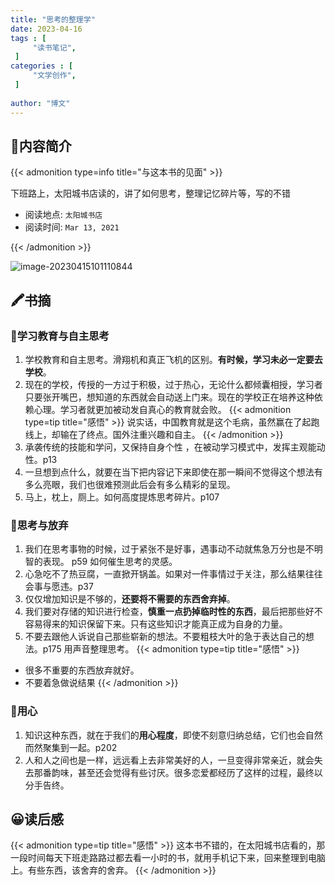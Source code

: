 ```yaml
---
title: "思考的整理学"
date: 2023-04-16
tags : [                                    
     "读书笔记",
 ]
categories : [                              
     "文学创作",
 ]
 
author: "博文" 
---
```


## 📜**内容简介**

{{< admonition type=info title="与这本书的见面"  >}}

下班路上，太阳城书店读的，讲了如何思考，整理记忆碎片等，写的不错

- 阅读地点: `太阳城书店`
- 阅读时间: `Mar 13, 2021`

{{< /admonition >}}

![image-20230415101110844](/读书笔记/20230416103911.png)

## 🖍️书摘

### 📄学习教育与自主思考

1.  学校教育和自主思考。滑翔机和真正飞机的区别。**有时候，学习未必一定要去学校**。
2.  现在的学校，传授的一方过于积极，过于热心，无论什么都倾囊相授，学习者只要张开嘴巴，想知道的东西就会自动送上门来。现在的学校正在培养这种依赖心理。学习者就更加被动发自真心的教育就会败。
   {{< admonition type=tip title="感悟"  >}}
  说实话，中国教育就是这个毛病，虽然赢在了起跑线上，却输在了终点。国外注重兴趣和自主。
   {{< /admonition >}}
3.  承袭传统的技能和学问，又保持自身个性 ，在被动学习模式中，发挥主观能动性。p13
4.  一旦想到点什么，就要在当下把内容记下来即使在那一瞬间不觉得这个想法有多么亮眼，我们也很难预测此后会有多么精彩的呈现。
5.  马上，枕上，厕上。如何高度提炼思考碎片。p107


### 📄思考与放弃

1.  我们在思考事物的时候，过于紧张不是好事，遇事动不动就焦急万分也是不明智的表现。 p59 如何催生思考的灵感。
2.  心急吃不了热豆腐，一直掀开锅盖。如果对一件事情过于关注，那么结果往往会事与愿违。p37
3.  仅仅增加知识是不够的，**还要将不需要的东西舍弃掉**。
4.  我们要对存储的知识进行检查，**慎重一点扔掉临时性的东西**，最后把那些好不容易得来的知识保留下来。只有这些知识才能真正成为自身的力量。
5.  不要去跟他人诉说自己那些崭新的想法。不要粗枝大叶的急于表达自己的想法。p175 用声音整理思考。
   {{< admonition type=tip title="感悟"  >}}
-  很多不重要的东西放弃就好。
- 不要着急做说结果
   {{< /admonition >}}

 ### 📄用心
1.  知识这种东西，就在于我们的**用心程度**，即使不刻意归纳总结，它们也会自然而然聚集到一起。p202
2.  人和人之间也是一样，远远看上去非常美好的人，一旦变得非常亲近，就会失去那番韵味，甚至还会觉得有些讨厌。很多恋爱都经历了这样的过程，最终以分手告终。

## 😀读后感

{{< admonition type=tip title="感悟"  >}}
这本书不错的，在太阳城书店看的，那一段时间每天下班走路路过都去看一小时的书，就用手机记下来，回来整理到电脑上。有些东西，该舍弃的舍弃。
{{< /admonition >}}

